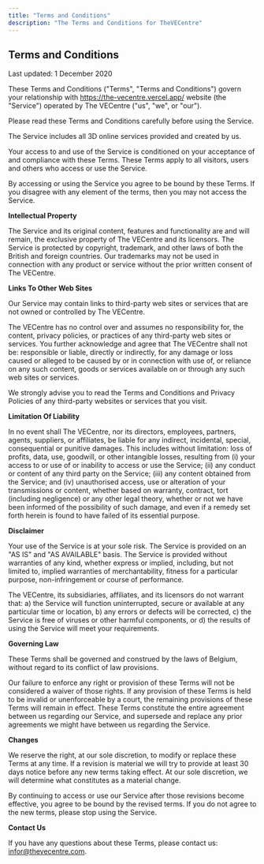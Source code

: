 ```yaml
---
title: "Terms and Conditions"
description: "The Terms and Conditions for TheVECentre"
---
```


## Terms and Conditions

Last updated: 1 December 2020

These Terms and Conditions ("Terms", "Terms and Conditions") govern your relationship with https://the-vecentre.vercel.app/ website (the "Service") operated by The VECentre ("us", "we", or "our").

Please read these Terms and Conditions carefully before using the Service.

The Service includes all 3D online services provided and created by us.

Your access to and use of the Service is conditioned on your acceptance of and compliance with these Terms. These Terms apply to all visitors, users and others who access or use the Service.

By accessing or using the Service you agree to be bound by these Terms. If you disagree with any element of the terms, then you may not access the Service.

**Intellectual Property**

The Service and its original content, features and functionality are and will remain, the exclusive property of The VECentre and its licensors. The Service is protected by copyright, trademark, and other laws of both the British and foreign countries. Our trademarks may not be used in connection with any product or service without the prior written consent of The VECentre.

**Links To Other Web Sites**

Our Service may contain links to third-party web sites or services that are not owned or controlled by The VECentre.

The VECentre has no control over and assumes no responsibility for, the content, privacy policies, or practices of any third-party web sites or services. You further acknowledge and agree that The VECentre shall not be: responsible or liable, directly or indirectly, for any damage or loss caused or alleged to be caused by or in connection with use of, or reliance on any such content, goods or services available on or through any such web sites or services.

We strongly advise you to read the Terms and Conditions and Privacy Policies of any third-party websites or services that you visit.

**Limitation Of Liability**

In no event shall The VECentre, nor its directors, employees, partners, agents, suppliers, or affiliates, be liable for any indirect, incidental, special, consequential or punitive damages. This includes without limitation: loss of profits, data, use, goodwill, or other intangible losses, resulting from (i) your access to or use of or inability to access or use the Service; (ii) any conduct or content of any third party on the Service; (iii) any content obtained from the Service; and (iv) unauthorised access, use or alteration of your transmissions or content, whether based on warranty, contract, tort (including negligence) or any other legal theory, whether or not we have been informed of the possibility of such damage, and even if a remedy set forth herein is found to have failed of its essential purpose.

**Disclaimer**

Your use of the Service is at your sole risk. The Service is provided on an "AS IS" and "AS AVAILABLE" basis. The Service is provided without warranties of any kind, whether express or implied, including, but not limited to, implied warranties of merchantability, fitness for a particular purpose, non-infringement or course of performance.

The VECentre, its subsidiaries, affiliates, and its licensors do not warrant that: a) the Service will function uninterrupted, secure or available at any particular time or location, b) any errors or defects will be corrected, c) the Service is free of viruses or other harmful components, or d) the results of using the Service will meet your requirements.

**Governing Law**

These Terms shall be governed and construed by the laws of Belgium, without regard to its conflict of law provisions.

Our failure to enforce any right or provision of these Terms will not be considered a waiver of those rights. If any provision of these Terms is held to be invalid or unenforceable by a court, the remaining provisions of these Terms will remain in effect. These Terms constitute the entire agreement between us regarding our Service, and supersede and replace any prior agreements we might have between us regarding the Service.

**Changes**

We reserve the right, at our sole discretion, to modify or replace these Terms at any time. If a revision is material we will try to provide at least 30 days notice before any new terms taking effect. At our sole discretion, we will determine what constitutes as a material change.

By continuing to access or use our Service after those revisions become effective, you agree to be bound by the revised terms. If you do not agree to the new terms, please stop using the Service.

**Contact Us**

If you have any questions about these Terms, please contact us: infor@thevecentre.com.